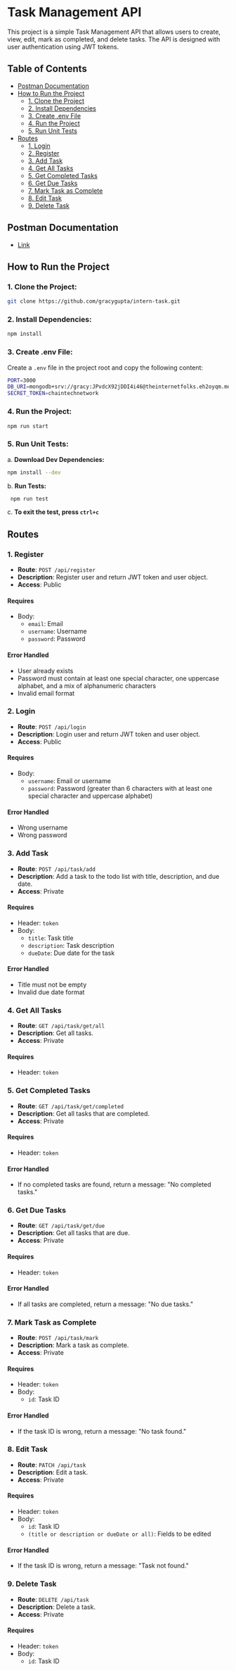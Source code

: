 # Task Management API

This project is a simple Task Management API that allows users to create, view, edit, mark as completed, and delete tasks. The API is designed with user authentication using JWT tokens.

## Table of Contents

- [Postman Documentation](#postman-documentation)
- [How to Run the Project](#how-to-run-the-project)
  - [1. Clone the Project](#1-clone-the-project)
  - [2. Install Dependencies](#2-install-dependencies)
  - [3. Create .env File](#3-create-env-file)
  - [4. Run the Project](#4-run-the-project)
  - [5. Run Unit Tests](#5-run-unit-tests)
- [Routes](#routes)
  - [1. Login](#1-login)
  - [2. Register](#2-register)
  - [3. Add Task](#3-add-task)
  - [4. Get All Tasks](#4-get-all-tasks)
  - [5. Get Completed Tasks](#5-get-completed-tasks)
  - [6. Get Due Tasks](#6-get-due-tasks)
  - [7. Mark Task as Complete](#7-mark-task-as-complete)
  - [8. Edit Task](#8-edit-task)
  - [9. Delete Task](#9-delete-task)

## Postman Documentation
- [Link](https://documenter.getpostman.com/view/24067724/2s9YysE2rE)

## How to Run the Project

### 1. Clone the Project:
```bash
git clone https://github.com/gracygupta/intern-task.git
```

### 2. Install Dependencies:
```bash
npm install
```

### 3. Create .env File:
Create a `.env` file in the project root and copy the following content:
```bash
PORT=3000
DB_URI=mongodb+srv://gracy:JPvdcX92jDDI4i46@theinternetfolks.eh2oyqm.mongodb.net/chaintech?retryWrites=true&w=majority
SECRET_TOKEN=chaintechnetwork
```

### 4. Run the Project:
```bash
npm run start
```

### 5. Run Unit Tests:

  a. **Download Dev Dependencies:**
   ```bash
   npm install --dev
   ```

  b. **Run Tests:**
  ```bash
   npm run test
  ```

  c. **To exit the test, press `ctrl+c`**

## Routes

### 1. Register

- **Route**: `POST /api/register`
- **Description**: Register user and return JWT token and user object.
- **Access**: Public

#### Requires

- Body:
  - `email`: Email
  - `username`: Username
  - `password`: Password

#### Error Handled

- User already exists
- Password must contain at least one special character, one uppercase alphabet, and a mix of alphanumeric characters
- Invalid email format

### 2. Login

- **Route**: `POST /api/login`
- **Description**: Login user and return JWT token and user object.
- **Access**: Public

#### Requires

- Body:
  - `username`: Email or username
  - `password`: Password (greater than 6 characters with at least one special character and uppercase alphabet)

#### Error Handled

- Wrong username
- Wrong password

### 3. Add Task

- **Route**: `POST /api/task/add`
- **Description**: Add a task to the todo list with title, description, and due date.
- **Access**: Private

#### Requires

- Header: `token`
- Body:
  - `title`: Task title
  - `description`: Task description
  - `dueDate`: Due date for the task

#### Error Handled

- Title must not be empty
- Invalid due date format

### 4. Get All Tasks

- **Route**: `GET /api/task/get/all`
- **Description**: Get all tasks.
- **Access**: Private

#### Requires

- Header: `token`

### 5. Get Completed Tasks

- **Route**: `GET /api/task/get/completed`
- **Description**: Get all tasks that are completed.
- **Access**: Private

#### Requires

- Header: `token`

#### Error Handled

- If no completed tasks are found, return a message: "No completed tasks."

### 6. Get Due Tasks

- **Route**: `GET /api/task/get/due`
- **Description**: Get all tasks that are due.
- **Access**: Private

#### Requires

- Header: `token`

#### Error Handled

- If all tasks are completed, return a message: "No due tasks."

### 7. Mark Task as Complete

- **Route**: `POST /api/task/mark`
- **Description**: Mark a task as complete.
- **Access**: Private

#### Requires

- Header: `token`
- Body:
  - `id`: Task ID

#### Error Handled

- If the task ID is wrong, return a message: "No task found."

### 8. Edit Task

- **Route**: `PATCH /api/task`
- **Description**: Edit a task.
- **Access**: Private

#### Requires

- Header: `token`
- Body:
  - `id`: Task ID
  - `(title or description or dueDate or all)`: Fields to be edited

#### Error Handled

- If the task ID is wrong, return a message: "Task not found."

### 9. Delete Task

- **Route**: `DELETE /api/task`
- **Description**: Delete a task.
- **Access**: Private

#### Requires

- Header: `token`
- Body:
  - `id`: Task ID
```